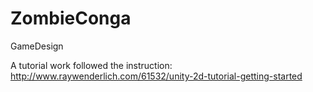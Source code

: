 # ZombieConga
GameDesign

A tutorial work followed the instruction: http://www.raywenderlich.com/61532/unity-2d-tutorial-getting-started
